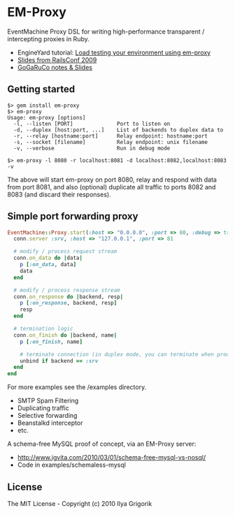 # EM-Proxy

EventMachine Proxy DSL for writing high-performance transparent / intercepting proxies in Ruby.

- EngineYard tutorial: [Load testing your environment using em-proxy](http://docs.engineyard.com/em-proxy.html)
- [Slides from RailsConf 2009](http://bit.ly/D7oWB)
- [GoGaRuCo notes & Slides](http://www.igvita.com/2009/04/20/ruby-proxies-for-scale-and-monitoring/)

## Getting started

    $> gem install em-proxy
    $> em-proxy
    Usage: em-proxy [options]
      -l, --listen [PORT]              Port to listen on
      -d, --duplex [host:port, ...]    List of backends to duplex data to
      -r, --relay [hostname:port]      Relay endpoint: hostname:port
      -s, --socket [filename]          Relay endpoint: unix filename
      -v, --verbose                    Run in debug mode

    $> em-proxy -l 8080 -r localhost:8081 -d localhost:8082,localhost:8083 -v

The above will start em-proxy on port 8080, relay and respond with data from port 8081, and also (optional) duplicate all traffic to ports 8082 and 8083 (and discard their responses).


## Simple port forwarding proxy

```ruby
EventMachine::Proxy.start(:host => "0.0.0.0", :port => 80, :debug => true) do |conn|
  conn.server :srv, :host => "127.0.0.1", :port => 81

  # modify / process request stream
  conn.on_data do |data|
    p [:on_data, data]
    data
  end

  # modify / process response stream
  conn.on_response do |backend, resp|
    p [:on_response, backend, resp]
    resp
  end

  # termination logic
  conn.on_finish do |backend, name|
    p [:on_finish, name]

    # terminate connection (in duplex mode, you can terminate when prod is done)
    unbind if backend == :srv
  end
end
```

For more examples see the /examples directory.

- SMTP Spam Filtering
- Duplicating traffic
- Selective forwarding
- Beanstalkd interceptor
- etc.

A schema-free MySQL proof of concept, via an EM-Proxy server:

- http://www.igvita.com/2010/03/01/schema-free-mysql-vs-nosql/
- Code in examples/schemaless-mysql

## License

The MIT License - Copyright (c) 2010 Ilya Grigorik
